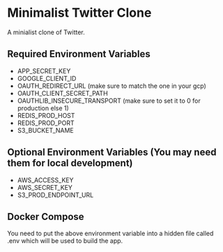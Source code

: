 # Minimalist Twitter Clone

A minialist clone of Twitter.

## Required Environment Variables

- APP_SECRET_KEY
- GOOGLE_CLIENT_ID
- OAUTH_REDIRECT_URL (make sure to match the one in your gcp)
- OAUTH_CLIENT_SECRET_PATH
- OAUTHLIB_INSECURE_TRANSPORT (make sure to set it to 0 for production else 1)
- REDIS_PROD_HOST
- REDIS_PROD_PORT
- S3_BUCKET_NAME

## Optional Environment Variables (You may need them for local development)

- AWS_ACCESS_KEY
- AWS_SECRET_KEY
- S3_PROD_ENDPOINT_URL

## Docker Compose

You need to put the above environment variable into a hidden file called .env which will be used to build the app.


